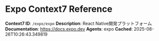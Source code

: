 # Expo Context7 Reference

**Context7 ID**: `/expo/expo`
**Description**: React Native開発プラットフォーム
**Documentation**: https://docs.expo.dev
**Agents**: expo
**Cached**: 2025-08-26T10:26:43.349819
